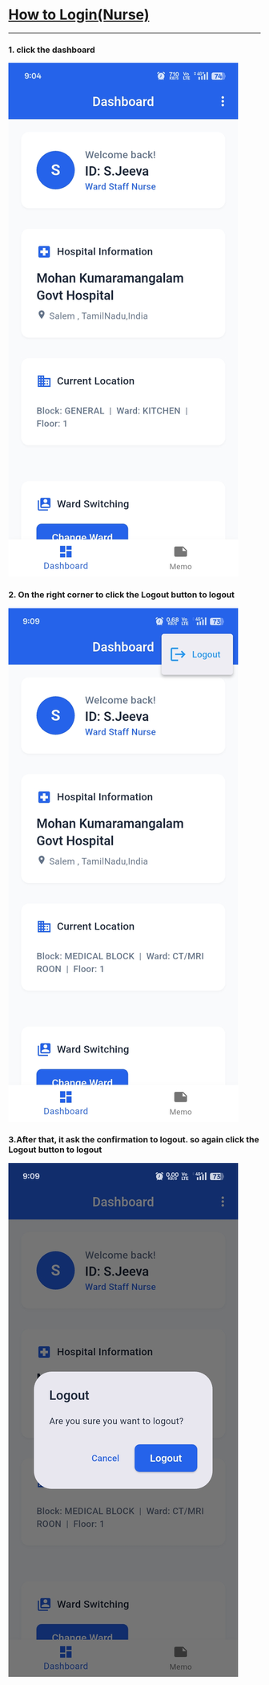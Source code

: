 # [How to Login(Nurse)](https://app.tango.us/app/workflow/f5f65b47-4054-439a-bb55-fae3e888ae01?utm_source=markdown&utm_medium=markdown&utm_campaign=workflow%20export%20links)

***






### 1. click the dashboard

![Step 5 screenshot](https://raw.githubusercontent.com/thamizh133/programs/refs/heads/main/Screenshot_2025-07-17-09-04-20-49_de33487ef15be654bb89b527b0c82426.jpg)
### 2. On the right corner to click the Logout button to logout

![Step 5 screenshot](https://raw.githubusercontent.com/thamizh133/programs/refs/heads/main/Screenshot_2025-07-17-09-09-37-84_de33487ef15be654bb89b527b0c82426.jpg)
### 3.After that, it ask the confirmation to logout. so again click the Logout button to logout 
![](https://raw.githubusercontent.com/thamizh133/programs/refs/heads/main/Screenshot_2025-07-17-09-09-42-04_de33487ef15be654bb89b527b0c82426.jpg)